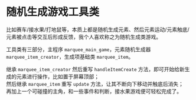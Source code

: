 # 随机生成游戏工具类

比如赛车/接水果/打地鼠等，本质上都是随机生成元素、然后元素运动/元素触底/元素被点击等交互后形成反馈，我个人喜欢称之为随机生成类游戏。

工具类有三部分，主程序 `marquee_main_game`，元素随机生成器 `marquee_item_creator`，生成项基础类 `marquee_item`。

继承 `marquee_item_creator` 然后重写 `handleItemCreate` 方法，即可开始给新生成的元素进行操作，比如置于屏幕顶部；  
然后继承 `marquee_item` 重写 `update` 方法，让其不断向下移动并触底后消失；  
再加上一个可碰撞的主角，和一些事件和判断，接水果游戏便可轻松完成了。

